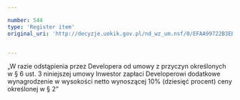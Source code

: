 ```yaml
---

number: 544
type: 'Register item'
original_uri: 'http://decyzje.uokik.gov.pl/nd_wz_um.nsf/0/EFAA99722B3EB401C12572DD003295CC?OpenDocument'


---
```


„W razie odstąpienia przez Developera od umowy z przyczyn określonych w § 6 ust. 3 niniejszej umowy Inwestor zapłaci Developerowi dodatkowe wynagrodzenie w wysokości netto wynoszącej 10% (dziesięć procent) ceny określonej w § 2”
